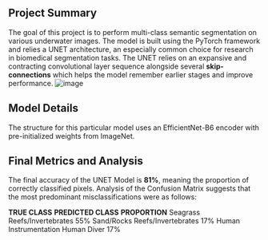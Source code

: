 ## Project Summary
The goal of this project is to perform multi-class semantic segmentation on various underwater images. 
The model is built using the PyTorch framework and relies a UNET architecture, an especially common choice
for research in biomedical segmentation tasks. 
The UNET relies on an expansive and contracting convolutional layer
sequence alongside several **skip-connections** which helps the model remember earlier stages and improve performance.
![image](https://github.com/meaker2718314/aquaticPhotoSegmentation/assets/70233435/80a31f0d-8bc1-499d-8473-6677dd145006)

## Model Details
The structure for this particular model uses an EfficientNet-B6 encoder with pre-initialized weights from ImageNet.


## Final Metrics and Analysis

The final accuracy of the UNET Model is **81%**, meaning the proportion of correctly classified pixels. Analysis of the Confusion Matrix suggests that the most predominant misclassifications were as follows:

**TRUE CLASS**  **PREDICTED CLASS**   **PROPORTION**
Seagrass        Reefs/Invertebrates     55%
Sand/Rocks        Reefs/Invertebrates     17%
Human Instrumentation        Human Diver     17%
